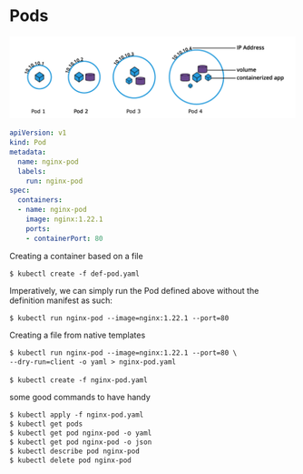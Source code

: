# Pods

![alt text](image.png)

```yaml
apiVersion: v1
kind: Pod
metadata:
  name: nginx-pod
  labels:
    run: nginx-pod
spec:
  containers:
  - name: nginx-pod
    image: nginx:1.22.1
    ports:
    - containerPort: 80

```

Creating a container based on a file

    $ kubectl create -f def-pod.yaml

Imperatively, we can simply run the Pod defined above without the definition manifest as such:

    $ kubectl run nginx-pod --image=nginx:1.22.1 --port=80

Creating a file from native templates

    $ kubectl run nginx-pod --image=nginx:1.22.1 --port=80 \
    --dry-run=client -o yaml > nginx-pod.yaml

    $ kubectl create -f nginx-pod.yaml

some good commands to have handy

    $ kubectl apply -f nginx-pod.yaml
    $ kubectl get pods
    $ kubectl get pod nginx-pod -o yaml
    $ kubectl get pod nginx-pod -o json
    $ kubectl describe pod nginx-pod
    $ kubectl delete pod nginx-pod
